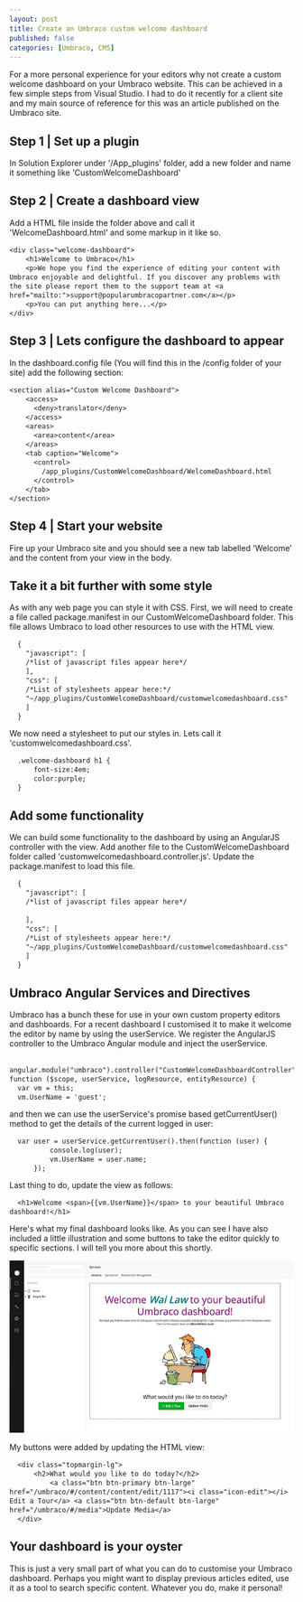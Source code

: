 ```yaml
---
layout: post
title: Create an Umbraco custom welcome dashboard
published: false
categories: [Umbraco, CMS]
---
```


For a more personal experience for your editors why not create a custom welcome dashboard on your Umbraco website. This can be achieved in a few simple steps from Visual Studio. I had to do it recently for a client site and my main source of reference for this was an article published on the Umbraco site.

## Step 1 | Set up a plugin
In Solution Explorer under '/App_plugins' folder, add a new folder and name it something like 'CustomWelcomeDashboard'

## Step 2 | Create a dashboard view
Add a HTML file inside the folder above and call it 'WelcomeDashboard.html' and some markup in it like so.

    <div class="welcome-dashboard">
        <h1>Welcome to Umbraco</h1>
        <p>We hope you find the experience of editing your content with Umbraco enjoyable and delightful. If you discover any problems with the site please report them to the support team at <a href="mailto:">support@popularumbracopartner.com</a></p>
        <p>You can put anything here...</p>
    </div>

## Step 3 | Lets configure the dashboard to appear
In the dashboard.config file (You will find this in the /config folder of your site) add the following section:

    <section alias="Custom Welcome Dashboard">
        <access>
          <deny>translator</deny>
        </access>
        <areas>
          <area>content</area>
        </areas>
        <tab caption="Welcome">
          <control>
            /app_plugins/CustomWelcomeDashboard/WelcomeDashboard.html
          </control>
        </tab>
    </section>

## Step 4 | Start your website
Fire up your Umbraco site and you should see a new tab labelled 'Welcome' and the content from your view in the body.

## Take it a bit further with some style
As with any web page you can style it with CSS.  First, we will need to create a file called package.manifest in our CustomWelcomeDashboard folder. This file allows Umbraco to load other resources to use with the HTML view.

      {
        "javascript": [
        /*list of javascript files appear here*/
        ],
        "css": [
        /*List of stylesheets appear here:*/
        "~/app_plugins/CustomWelcomeDashboard/customwelcomedashboard.css"
        ]
      }

We now need a stylesheet to put our styles in. Lets call it 'customwelcomedashboard.css'.

      .welcome-dashboard h1 {
          font-size:4em;
          color:purple;
      }

## Add some functionality
We can build some functionality to the dashboard by using an AngularJS controller with the view. Add another file to the CustomWelcomeDashboard folder called 'customwelcomedashboard.controller.js'.  Update the package.manifest to load this file.

      {
        "javascript": [
        /*list of javascript files appear here*/

        ],
        "css": [
        /*List of stylesheets appear here:*/
        "~/app_plugins/CustomWelcomeDashboard/customwelcomedashboard.css"
        ]
      }

## Umbraco Angular Services and Directives
Umbraco has a bunch these for use in your own custom property editors and dashboards. For a recent dashboard I customised it to make it welcome the editor by name by using the userService.  We register the AngularJS controller to the Umbraco Angular module and inject the userService.

      angular.module("umbraco").controller("CustomWelcomeDashboardController", function ($scope, userService, logResource, entityResource) {
      var vm = this;
      vm.UserName = 'guest';

and then we can use the userService's promise based getCurrentUser() method to get the details of the current logged in user:

      var user = userService.getCurrentUser().then(function (user) {
              console.log(user);
              vm.UserName = user.name;
          });

Last thing to do, update the view as follows:

      <h1>Welcome <span>{{vm.UserName}}</span> to your beautiful Umbraco dashboard!</h1>

Here's what my final dashboard looks like. As you can see I have also included a little illustration and some buttons to take the editor quickly to specific sections. I will tell you more about this shortly.

![Custom Welcome Dashboard](/images/post/customumbracodash.jpg)

My buttons were added by updating the HTML view:

      <div class="topmargin-lg">
          <h2>What would you like to do today?</h2>
              <a class="btn btn-primary btn-large" href="/umbraco/#/content/content/edit/1117"><i class="icon-edit"></i> Edit a Tour</a> <a class="btn btn-default btn-large" href="/umbraco/#/media">Update Media</a>
      </div>

## Your dashboard is your oyster
This is just a very small part of what you can do to customise your Umbraco dashboard. Perhaps you might want to display previous articles edited, use it as a tool to search specific content.  Whatever you do, make it personal!
